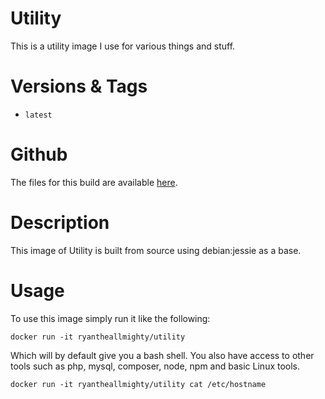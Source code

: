 # Utility
This is a utility image I use for various things and stuff.

# Versions & Tags
- `latest`

# Github
The files for this build are available [here](https://github.com/RyanTheAllmighty/Dockerfiles/tree/master/utility).

# Description
This image of Utility is built from source using debian:jessie as a base.

# Usage
To use this image simply run it like the following:

```
docker run -it ryantheallmighty/utility
```

Which will by default give you a bash shell. You also have access to other tools such as php, mysql, composer, node, npm and basic Linux tools.

```
docker run -it ryantheallmighty/utility cat /etc/hostname
```